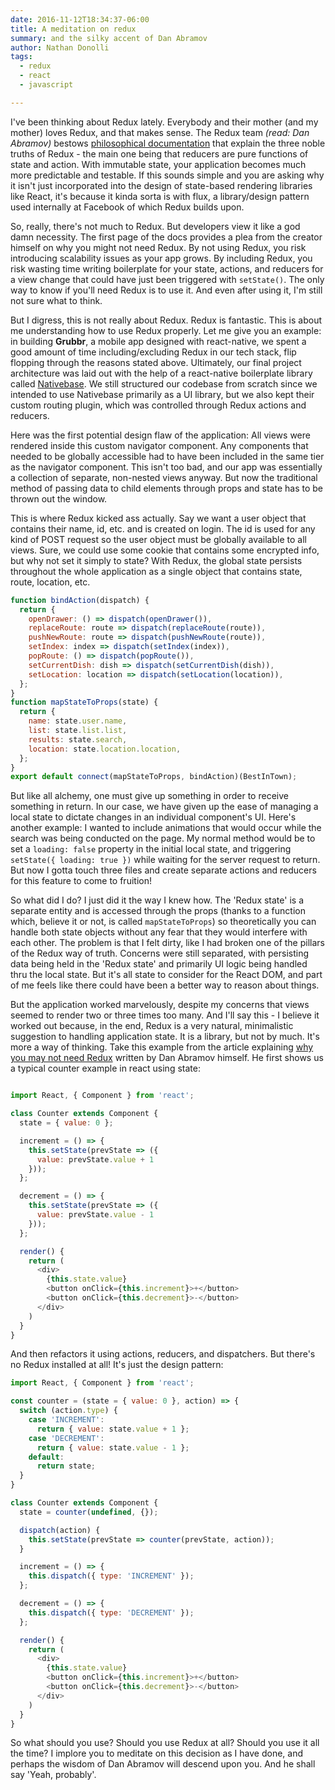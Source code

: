 ```yaml
---
date: 2016-11-12T18:34:37-06:00
title: A meditation on redux
summary: and the silky accent of Dan Abramov
author: Nathan Donolli
tags:
  - redux
  - react
  - javascript

---
```


I've been thinking about Redux lately.  Everybody and their mother (and my mother) loves Redux, and that makes sense.  The Redux team *(read: Dan Abramov)* bestows [philosophical documentation](http://redux.js.org/) that explain the three noble truths of Redux - the main one being that reducers are pure functions of state and action.  With immutable state, your application becomes much more predictable and testable.  If this sounds simple and you are asking why it isn't just incorporated into the design of state-based rendering libraries like React, it's because it kinda sorta is with flux, a library/design pattern used internally at Facebook of which Redux builds upon.

So, really, there's not much to Redux.  But developers view it like a god damn necessity. The first page of the docs provides a plea from the creator himself on why you might not need Redux. By not using Redux, you risk introducing scalability issues as your app grows.  By including Redux, you risk wasting time writing boilerplate for your state, actions, and reducers for a view change that could have just been triggered with `setState()`.  The only way to know if you'll need Redux is to use it.  And even after using it, I'm still not sure what to think.

But I digress, this is not really about Redux. Redux is fantastic. This is about me understanding how to use Redux properly.  Let me give you an example: in building **Grubbr**, a mobile app designed with react-native, we spent a good amount of time including/excluding Redux in our tech stack, flip flopping through the reasons stated above.  Ultimately, our final project architecture was laid out with the help of a react-native boilerplate library called [Nativebase](http://nativebase.io/).  We still structured our codebase from scratch since we intended to use Nativebase primarily as a UI library, but we also kept their custom routing plugin, which was controlled through Redux actions and reducers.

Here was the first potential design flaw of the application: All views were rendered inside this custom navigator component.  Any components that needed to be globally accessible had to have been included in the same tier as the navigator component.  This isn't too bad, and our app was essentially a collection of separate, non-nested views anyway.  But now the traditional method of passing data to child elements through props and state has to be thrown out the window.

This is where Redux kicked ass actually. Say we want a user object that contains their name, id, etc. and is created on login.  The id is used for any kind of POST request so the user object must be globally available to all views. Sure, we could use some cookie that contains some encrypted info, but why not set it simply to state?  With Redux, the global state persists throughout the whole application as a single object that contains state, route, location, etc.

```javascript
function bindAction(dispatch) {
  return {
    openDrawer: () => dispatch(openDrawer()),
    replaceRoute: route => dispatch(replaceRoute(route)),
    pushNewRoute: route => dispatch(pushNewRoute(route)),
    setIndex: index => dispatch(setIndex(index)),
    popRoute: () => dispatch(popRoute()),
    setCurrentDish: dish => dispatch(setCurrentDish(dish)),
    setLocation: location => dispatch(setLocation(location)),
  };
}
function mapStateToProps(state) {
  return {
    name: state.user.name,
    list: state.list.list,
    results: state.search,
    location: state.location.location,
  };
}
export default connect(mapStateToProps, bindAction)(BestInTown);
```

But like all alchemy, one must give up something in order to receive something in return. In our case, we have given up the ease of managing a local state to dictate changes in an individual component's UI.  Here's another example: I wanted to include animations that would occur while the search was being conducted on the page. My normal method would be to set a `loading: false` property in the initial local state, and triggering `setState({ loading: true })` while waiting for the server request to return.  But now I gotta touch three files and create separate actions and reducers for this feature to come to fruition!

So what did I do? I just did it the way I knew how. The 'Redux state' is a separate entity and is accessed through the props (thanks to a function which, believe it or not, is called `mapStateToProps`) so theoretically you can handle both state objects without any fear that they would interfere with each other. The problem is that I felt dirty, like I had broken one of the pillars of the Redux way of truth. Concerns were still separated, with persisting data being held in the 'Redux state' and primarily UI logic being handled thru the local state. But it's all state to consider for the React DOM, and part of me feels like there could have been a better way to reason about things.

But the application worked marvelously, despite my concerns that views seemed to render two or three times too many. And I'll say this - I believe it worked out because, in the end, Redux is a very natural, minimalistic suggestion to handling application state. It is a library, but not by much.  It's more a way of thinking.  Take this example from the article explaining [why you may not need Redux](https://medium.com/@dan_abramov/you-might-not-need-redux-be46360cf367#.9c7c0ared) written by Dan Abramov himself.  He first shows us a typical counter example in react using state:

```javascript

import React, { Component } from 'react';

class Counter extends Component {
  state = { value: 0 };

  increment = () => {
    this.setState(prevState => ({
      value: prevState.value + 1
    }));
  };

  decrement = () => {
    this.setState(prevState => ({
      value: prevState.value - 1
    }));
  };

  render() {
    return (
      <div>
        {this.state.value}
        <button onClick={this.increment}>+</button>
        <button onClick={this.decrement}>-</button>
      </div>
    )
  }
}
```

And then refactors it using actions, reducers, and dispatchers. But there's no Redux installed at all! It's just the design pattern:

```javascript
import React, { Component } from 'react';

const counter = (state = { value: 0 }, action) => {
  switch (action.type) {
    case 'INCREMENT':
      return { value: state.value + 1 };
    case 'DECREMENT':
      return { value: state.value - 1 };
    default:
      return state;
  }
}

class Counter extends Component {
  state = counter(undefined, {});

  dispatch(action) {
    this.setState(prevState => counter(prevState, action));
  }

  increment = () => {
    this.dispatch({ type: 'INCREMENT' });
  };

  decrement = () => {
    this.dispatch({ type: 'DECREMENT' });
  };

  render() {
    return (
      <div>
        {this.state.value}
        <button onClick={this.increment}>+</button>
        <button onClick={this.decrement}>-</button>
      </div>
    )
  }
}
```

So what should you use? Should you use Redux at all? Should you use it all the time? I implore you to meditate on this decision as I have done, and perhaps the wisdom of Dan Abramov will descend upon you. And he shall say 'Yeah, probably'.
